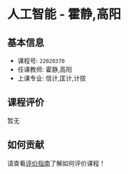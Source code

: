 # 人工智能 - 霍静,高阳

## 基本信息

- 课程号: `22020370`
- 任课教师: 霍静,高阳
- 上课专业: 信计,匡计,计拔

## 课程评价

暂无

## 如何贡献

请查看[评价指南](../how-to-comment.md)了解如何评价课程！
